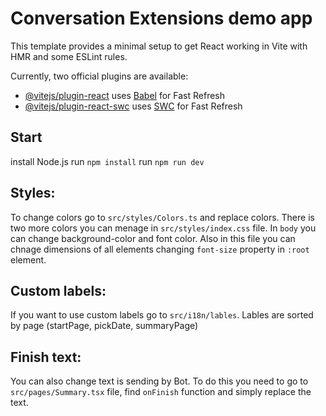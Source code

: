 # Conversation Extensions demo app

This template provides a minimal setup to get React working in Vite with HMR and some ESLint rules.

Currently, two official plugins are available:

- [@vitejs/plugin-react](https://github.com/vitejs/vite-plugin-react/blob/main/packages/plugin-react/README.md) uses [Babel](https://babeljs.io/) for Fast Refresh
- [@vitejs/plugin-react-swc](https://github.com/vitejs/vite-plugin-react-swc) uses [SWC](https://swc.rs/) for Fast Refresh

## Start

install Node.js
run `npm install`
run `npm run dev`

## Styles:

To change colors go to `src/styles/Colors.ts` and replace colors.
There is two more colors you can menage in `src/styles/index.css` file. In `body` you can change background-color and font color. Also in this file you can chnage dimensions of all elements changing `font-size` property in `:root` element.

## Custom labels:

If you want to use custom labels go to `src/i18n/lables`. Lables are sorted by page (startPage, pickDate, summaryPage)

## Finish text:

You can also change text is sending by Bot. To do this you need to go to `src/pages/Summary.tsx` file, find `onFinish` function and simply replace the text.
